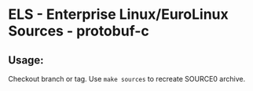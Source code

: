 # ELS - Enterprise Linux/EuroLinux Sources - protobuf-c
 
## Usage:
  Checkout branch or tag. Use `make sources` to recreate  SOURCE0 archive.
